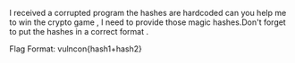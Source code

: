 I received a corrupted program the hashes are hardcoded can you help me to win the crypto game , I need to provide those magic hashes.Don't forget to put the hashes in a correct format .

Flag Format: vulncon{hash1+hash2}
